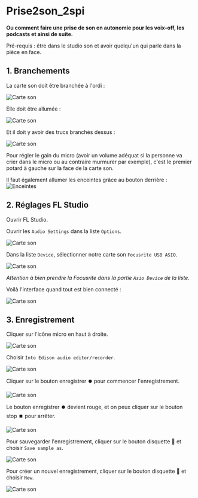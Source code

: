 # Prise2son_2spi

**Ou comment faire une prise de son en autonomie pour les voix-off, les podcasts et ainsi de suite.**

Pré-requis : être dans le studio son et avoir quelqu'un qui parle dans la pièce en face. 

## 1. Branchements

La carte son doit être branchée à l'ordi :

![Carte son](./images/img1.jpg)

Elle doit être allumée :

![Carte son](./images/img2.jpg)

Et il doit y avoir des trucs branchés dessus : 

![Carte son](./images/img3.jpg)

Pour régler le gain du micro (avoir un volume adéquat si la personne va crier dans le micro ou au contraire murmurer par exemple), c'est le premier potard à gauche sur la face de la carte son.


Il faut également allumer les enceintes grâce au bouton derrière :
![Enceintes](./images/img4.jpg)

## 2. Réglages FL Studio

Ouvrir FL Studio.

Ouvrir les `Audio Settings` dans la liste `Options`.

![Carte son](./images/capture2.png)

Dans la liste `Device`, sélectionner notre carte son `Focusrite USB ASIO`.

![Carte son](./images/capture3.png)

*Attention à bien prendre la Focusrite dans la partie `Asio Device` de la liste.*

Voilà l'interface quand tout est bien connecté :

![Carte son](./images/capture4.png)

## 3. Enregistrement

Cliquer sur l'icône micro en haut à droite.

![Carte son](./images/capture1.png)

Choisir `Into Edison audio editor/recorder`.

![Carte son](./images/capture5.png)

Cliquer sur le bouton enregistrer ⏺️ pour commencer l'enregistrement.

![Carte son](./images/capture6.png)

Le bouton enregistrer ⏺️ devient rouge, et on peux cliquer sur le bouton stop ⏹️ pour arrêter.

![Carte son](./images/capture7.png)

Pour sauvegarder l'enregistrement, cliquer sur le bouton disquette 💾 et choisir `Save sample as`.

![Carte son](./images/capture9.png)

Pour créer un nouvel enregistrement, cliquer sur le bouton disquette 💾 et choisir `New`.

![Carte son](./images/capture8.png)